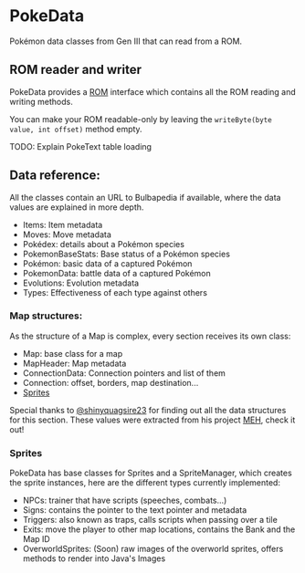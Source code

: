 # PokeData
Pokémon data classes from Gen III that can read from a ROM.

## ROM reader and writer
PokeData provides a [ROM](src/main/java/me/hugmanrique/pokedata/utils/ROM.java) interface which contains all the ROM reading and writing methods.

You can make your ROM readable-only by leaving the `writeByte(byte value, int offset)` method empty.

TODO: Explain PokeText table loading

## Data reference:
All the classes contain an URL to Bulbapedia if available, where the data values are explained in more depth.

- Items: Item metadata
- Moves: Move metadata
- Pokédex: details about a Pokémon species
- PokemonBaseStats: Base status of a Pokémon species
- Pokémon: basic data of a captured Pokémon
- PokemonData: battle data of a captured Pokémon
- Evolutions: Evolution metadata
- Types: Effectiveness of each type against others

### Map structures:
As the structure of a Map is complex, every section receives its own class:

- Map: base class for a map
- MapHeader: Map metadata
- ConnectionData: Connection pointers and list of them
- Connection: offset, borders, map destination...
- [Sprites](#sprites)

Special thanks to [@shinyquagsire23](https://github.com/shinyquagsire23/) for finding out all the data structures for this section.
These values were extracted from his project [MEH](https://github.com/shinyquagsire23/MEH), check it out!

### Sprites
PokeData has base classes for Sprites and a SpriteManager, which creates the sprite instances, here are the different types currently implemented:

- NPCs: trainer that have scripts (speeches, combats...)
- Signs: contains the pointer to the text pointer and metadata
- Triggers: also known as traps, calls scripts when passing over a tile
- Exits: move the player to other map locations, contains the Bank and the Map ID
- OverworldSprites: (Soon) raw images of the overworld sprites, offers methods to render into Java's Images